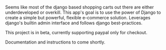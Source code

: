 Seems like most of the django based shopping carts out there are either underdeveloped or overkill. This app's goal is to use the power of Django to create a simple but powerful, flexible e-commerce solution. Leverages django's builtin admin interface and follows django best-practices.

This project is in beta, currently supporting paypal only for checkout.

Documentation and instructions to come shortly.